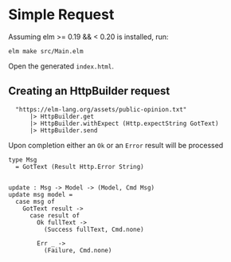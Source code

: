# Simple Request

Assuming elm >= 0.19 && < 0.20 is installed, run:

```
elm make src/Main.elm
```

Open the generated `index.html`.

## Creating an HttpBuilder request

```
  "https://elm-lang.org/assets/public-opinion.txt"
      |> HttpBuilder.get
      |> HttpBuilder.withExpect (Http.expectString GotText)
      |> HttpBuilder.send
```

Upon completion either an `Ok` or an `Error` result will be processed

```
type Msg
  = GotText (Result Http.Error String)


update : Msg -> Model -> (Model, Cmd Msg)
update msg model =
  case msg of
    GotText result ->
      case result of
        Ok fullText ->
          (Success fullText, Cmd.none)

        Err _ ->
          (Failure, Cmd.none)

```